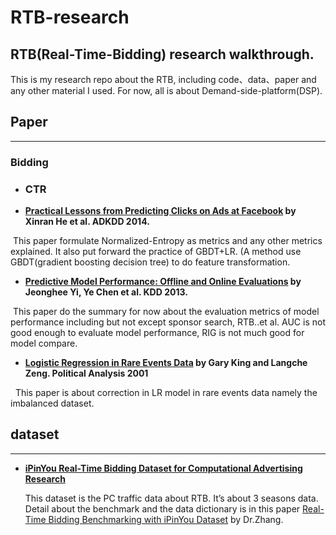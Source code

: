 # RTB-research

## RTB\(Real-Time-Bidding\) research walkthrough.

This is my research repo about the RTB, including code、data、paper and any other material I used. For now, all is about Demand-side-platform\(DSP\).

## Paper

---

### Bidding

* ### CTR
* **[Practical Lessons from Predicting Clicks on Ads at Facebook](http://wnzhang.net/share/rtb-papers/fb-ad-ctr.pdf) by Xinran He et al. ADKDD 2014.**  

  This paper formulate Normalized-Entropy as metrics and any other metrics explained. It also put forward the practice of GBDT+LR. \(A method use GBDT\(gradient boosting decision tree\) to do feature transformation.

* **[Predictive Model Performance: Offline and Online Evaluations](https://chbrown.github.io/kdd-2013-usb/kdd/p1294.pdf) by Jeonghee Yi, Ye Chen et al. KDD 2013.**  
  
  This paper do the summary for now about the evaluation metrics of model performance including but not except sponsor search, RTB..et al. AUC is not good enough to evaluate model performance, RIG is not much good for model compare.

* **[Logistic Regression in Rare Events Data](https://gking.harvard.edu/files/0s.pdf) by Gary King and Langche Zeng. Political Analysis 2001**  
  
   This paper is about correction in LR model in rare events data namely the imbalanced dataset.

## dataset

---

* **[iPinYou Real-Time Bidding Dataset for Computational Advertising Research](http://data.computational-advertising.org)** 

  This dataset is the PC traffic data about RTB. It’s about 3 seasons data. Detail about the benchmark and the data dictionary is in this paper [Real-Time Bidding Benchmarking with iPinYou Dataset](https://arxiv.org/pdf/1407.7073.pdf) by Dr.Zhang.



